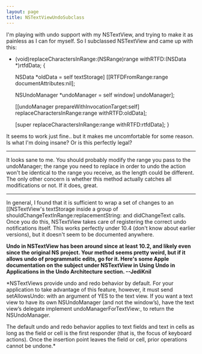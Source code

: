 ```yaml
---
layout: page
title: NSTextViewUndoSubclass
---
```




I'm playing with undo support with my NSTextView, and trying to make it as painless as I can for myself.  So I subclassed NSTextView and came up with this:

    

- (void)replaceCharactersInRange:(NSRange)range withRTFD:(NSData *)rtfdData; {
    
    NSData *oldData = self textStorage] [[RTFDFromRange:range documentAttributes:nil];
    
    NSUndoManager *undoManager = self window] undoManager];
    
    [[undoManager prepareWithInvocationTarget:self]
        replaceCharactersInRange:range withRTFD:oldData];
    
    [super replaceCharactersInRange:range withRTFD:rtfdData];
}



It seems to work just fine.. but it makes me uncomfortable for some reason.  Is what I'm doing insane?  Or is this perfectly legal?

----

It looks sane to me. You should probably modify the range you pass to the undoManager; the range you need to replace in order to undo the action won't be identical to the range you receive, as the length could be different. The only other concern is whether this method actually catches all modifications or not. If it does, great.

----

In general, I found that it is sufficient to wrap a set of changes to an [[NSTextView's textStorage inside a group of shouldChangeTextInRange:replacementString: and didChangeText calls. Once you do this, NSTextView takes care of registering the correct undo notifications itself. This works perfectly under 10.4 (don't know about earlier versions), but it doesn't seem to be documented anywhere.

**Undo in NSTextView has been around since at least 10.2, and likely even since the original NS project. Your method seems pretty weird, but if it allows undo of programmatic edits, go for it. Here's some Apple documentation on the subject under NSTextView in Using Undo in Applications in the Undo Architecture section. --JediKnil**

*NSTextViews provide undo and redo behavior by default. For your application to take advantage of this feature, however, it must send setAllowsUndo: with an argument of YES to the text view. If you want a text view to have its own NSUndoManager (and not the window’s), have the text view’s delegate implement undoManagerForTextView:, to return the NSUndoManager.

The default undo and redo behavior applies to text fields and text in cells as long as the field or cell is the first responder (that is, the focus of keyboard actions). Once the insertion point leaves the field or cell, prior operations cannot be undone.*

